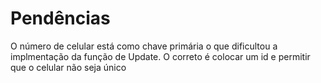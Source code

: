 # Pendências

O número de celular está como chave primária o que dificultou a implmentação da função de Update. O correto é colocar um id e permitir que o celular não seja único